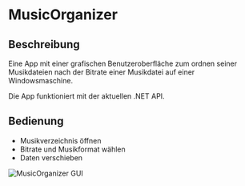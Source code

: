 # MusicOrganizer

## Beschreibung
Eine App mit einer grafischen Benutzeroberfläche zum ordnen seiner Musikdateien nach der Bitrate einer Musikdatei auf einer Windowsmaschine.

Die App funktioniert mit der aktuellen .NET API.

## Bedienung
- Musikverzeichnis öffnen
- Bitrate und Musikformat wählen
- Daten verschieben 

![](https://github.com/S1ngularity96/MusicOrganizer/image/screenshot.jpg "MusicOrganizer GUI")